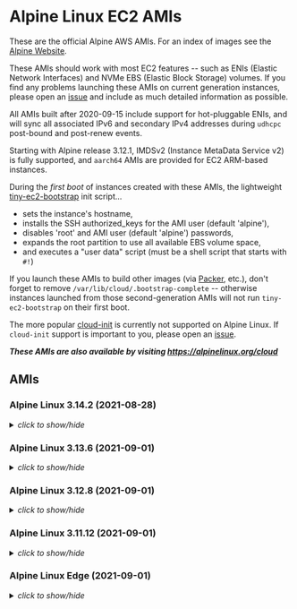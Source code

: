 # Alpine Linux EC2 AMIs

These are the official Alpine AWS AMIs. For an index of images see the
[Alpine Website](https://alpinelinux.org/cloud/).

These AMIs should work with most EC2 features -- such as ENIs (Elastic Network
Interfaces) and NVMe EBS (Elastic Block Storage) volumes.  If you find any
problems launching these AMIs on current generation instances, please open an
[issue](https://github.com/mcrute/alpine-ec2-ami/issues) and include as much
detailed information as possible.

All AMIs built after 2020-09-15 include support for hot-pluggable ENIs, and will
sync all associated IPv6 and secondary IPv4 addresses during `udhcpc` post-bound
and post-renew events.

Starting with Alpine release 3.12.1, IMDSv2 (Instance MetaData Service v2) is
fully supported, and `aarch64` AMIs are provided for EC2 ARM-based instances.

During the *first boot* of instances created with these AMIs, the lightweight
[tiny-ec2-bootstrap](https://github.com/mcrute/tiny-ec2-bootstrap) init
script...
- sets the instance's hostname,
- installs the SSH authorized_keys for the AMI user (default 'alpine'),
- disables 'root' and AMI user (default 'alpine') passwords,
- expands the root partition to use all available EBS volume space,
- and executes a "user data" script (must be a shell script that starts with `#!`)

If you launch these AMIs to build other images (via [Packer](https://packer.io),
etc.), don't forget to remove `/var/lib/cloud/.bootstrap-complete` -- otherwise
instances launched from those second-generation AMIs will not run
`tiny-ec2-bootstrap` on their first boot.

The more popular [cloud-init](https://cloudinit.readthedocs.io/en/latest/) is
currently not supported on Alpine Linux.  If `cloud-init` support is important
to you, please open an [issue](https://github.com/mcrute/alpine-ec2-ami/issues).

***These AMIs are also available by visiting https://alpinelinux.org/cloud***

## AMIs

### Alpine Linux 3.14.2 (2021-08-28)
<details><summary><i>click to show/hide</i></summary><p>

| Region | alpine-ami-3.14.2-aarch64-r0 | alpine-ami-3.14.2-x86_64-r0 |
| ------ | --- | --- |
| af-south-1 | [ami-0c0db23201e0f32af](https://af-south-1.console.aws.amazon.com/ec2/home#Images:visibility=public-images;imageId=ami-0c0db23201e0f32af) ([launch](https://af-south-1.console.aws.amazon.com/ec2/home#launchAmi=ami-0c0db23201e0f32af)) | [ami-03debcc4286c7808b](https://af-south-1.console.aws.amazon.com/ec2/home#Images:visibility=public-images;imageId=ami-03debcc4286c7808b) ([launch](https://af-south-1.console.aws.amazon.com/ec2/home#launchAmi=ami-03debcc4286c7808b)) |
| ap-east-1 | [ami-006e129b0acc24546](https://ap-east-1.console.aws.amazon.com/ec2/home#Images:visibility=public-images;imageId=ami-006e129b0acc24546) ([launch](https://ap-east-1.console.aws.amazon.com/ec2/home#launchAmi=ami-006e129b0acc24546)) | [ami-0642f07687cd738c5](https://ap-east-1.console.aws.amazon.com/ec2/home#Images:visibility=public-images;imageId=ami-0642f07687cd738c5) ([launch](https://ap-east-1.console.aws.amazon.com/ec2/home#launchAmi=ami-0642f07687cd738c5)) |
| ap-northeast-1 | [ami-07e4c692f5b084dec](https://ap-northeast-1.console.aws.amazon.com/ec2/home#Images:visibility=public-images;imageId=ami-07e4c692f5b084dec) ([launch](https://ap-northeast-1.console.aws.amazon.com/ec2/home#launchAmi=ami-07e4c692f5b084dec)) | [ami-049c9b71b40878947](https://ap-northeast-1.console.aws.amazon.com/ec2/home#Images:visibility=public-images;imageId=ami-049c9b71b40878947) ([launch](https://ap-northeast-1.console.aws.amazon.com/ec2/home#launchAmi=ami-049c9b71b40878947)) |
| ap-northeast-2 | [ami-04e99dcd45f12708d](https://ap-northeast-2.console.aws.amazon.com/ec2/home#Images:visibility=public-images;imageId=ami-04e99dcd45f12708d) ([launch](https://ap-northeast-2.console.aws.amazon.com/ec2/home#launchAmi=ami-04e99dcd45f12708d)) | [ami-030aac72613c08b71](https://ap-northeast-2.console.aws.amazon.com/ec2/home#Images:visibility=public-images;imageId=ami-030aac72613c08b71) ([launch](https://ap-northeast-2.console.aws.amazon.com/ec2/home#launchAmi=ami-030aac72613c08b71)) |
| ap-northeast-3 | [ami-06dab3235f3d668a9](https://ap-northeast-3.console.aws.amazon.com/ec2/home#Images:visibility=public-images;imageId=ami-06dab3235f3d668a9) ([launch](https://ap-northeast-3.console.aws.amazon.com/ec2/home#launchAmi=ami-06dab3235f3d668a9)) | [ami-068b649219dfff311](https://ap-northeast-3.console.aws.amazon.com/ec2/home#Images:visibility=public-images;imageId=ami-068b649219dfff311) ([launch](https://ap-northeast-3.console.aws.amazon.com/ec2/home#launchAmi=ami-068b649219dfff311)) |
| ap-south-1 | [ami-0f3015c5f0deeb37d](https://ap-south-1.console.aws.amazon.com/ec2/home#Images:visibility=public-images;imageId=ami-0f3015c5f0deeb37d) ([launch](https://ap-south-1.console.aws.amazon.com/ec2/home#launchAmi=ami-0f3015c5f0deeb37d)) | [ami-00d91bbfa06bd2440](https://ap-south-1.console.aws.amazon.com/ec2/home#Images:visibility=public-images;imageId=ami-00d91bbfa06bd2440) ([launch](https://ap-south-1.console.aws.amazon.com/ec2/home#launchAmi=ami-00d91bbfa06bd2440)) |
| ap-southeast-1 | [ami-0147af32b2e5f21a8](https://ap-southeast-1.console.aws.amazon.com/ec2/home#Images:visibility=public-images;imageId=ami-0147af32b2e5f21a8) ([launch](https://ap-southeast-1.console.aws.amazon.com/ec2/home#launchAmi=ami-0147af32b2e5f21a8)) | [ami-07415656d24111649](https://ap-southeast-1.console.aws.amazon.com/ec2/home#Images:visibility=public-images;imageId=ami-07415656d24111649) ([launch](https://ap-southeast-1.console.aws.amazon.com/ec2/home#launchAmi=ami-07415656d24111649)) |
| ap-southeast-2 | [ami-04a9adaec33f94098](https://ap-southeast-2.console.aws.amazon.com/ec2/home#Images:visibility=public-images;imageId=ami-04a9adaec33f94098) ([launch](https://ap-southeast-2.console.aws.amazon.com/ec2/home#launchAmi=ami-04a9adaec33f94098)) | [ami-0480187746fdda728](https://ap-southeast-2.console.aws.amazon.com/ec2/home#Images:visibility=public-images;imageId=ami-0480187746fdda728) ([launch](https://ap-southeast-2.console.aws.amazon.com/ec2/home#launchAmi=ami-0480187746fdda728)) |
| ca-central-1 | [ami-00f74e9ac7e9d8c72](https://ca-central-1.console.aws.amazon.com/ec2/home#Images:visibility=public-images;imageId=ami-00f74e9ac7e9d8c72) ([launch](https://ca-central-1.console.aws.amazon.com/ec2/home#launchAmi=ami-00f74e9ac7e9d8c72)) | [ami-0e156282f58de02c1](https://ca-central-1.console.aws.amazon.com/ec2/home#Images:visibility=public-images;imageId=ami-0e156282f58de02c1) ([launch](https://ca-central-1.console.aws.amazon.com/ec2/home#launchAmi=ami-0e156282f58de02c1)) |
| eu-central-1 | [ami-0e2e5c2cffa31bdbc](https://eu-central-1.console.aws.amazon.com/ec2/home#Images:visibility=public-images;imageId=ami-0e2e5c2cffa31bdbc) ([launch](https://eu-central-1.console.aws.amazon.com/ec2/home#launchAmi=ami-0e2e5c2cffa31bdbc)) | [ami-031b58f394ad865a4](https://eu-central-1.console.aws.amazon.com/ec2/home#Images:visibility=public-images;imageId=ami-031b58f394ad865a4) ([launch](https://eu-central-1.console.aws.amazon.com/ec2/home#launchAmi=ami-031b58f394ad865a4)) |
| eu-north-1 | [ami-0ad78bd8c19a6c452](https://eu-north-1.console.aws.amazon.com/ec2/home#Images:visibility=public-images;imageId=ami-0ad78bd8c19a6c452) ([launch](https://eu-north-1.console.aws.amazon.com/ec2/home#launchAmi=ami-0ad78bd8c19a6c452)) | [ami-05d41a806f8811582](https://eu-north-1.console.aws.amazon.com/ec2/home#Images:visibility=public-images;imageId=ami-05d41a806f8811582) ([launch](https://eu-north-1.console.aws.amazon.com/ec2/home#launchAmi=ami-05d41a806f8811582)) |
| eu-south-1 | [ami-032440b5ff02cc3b8](https://eu-south-1.console.aws.amazon.com/ec2/home#Images:visibility=public-images;imageId=ami-032440b5ff02cc3b8) ([launch](https://eu-south-1.console.aws.amazon.com/ec2/home#launchAmi=ami-032440b5ff02cc3b8)) | [ami-0e2084f9fa2efd97c](https://eu-south-1.console.aws.amazon.com/ec2/home#Images:visibility=public-images;imageId=ami-0e2084f9fa2efd97c) ([launch](https://eu-south-1.console.aws.amazon.com/ec2/home#launchAmi=ami-0e2084f9fa2efd97c)) |
| eu-west-1 | [ami-06abc8943f1f974cf](https://eu-west-1.console.aws.amazon.com/ec2/home#Images:visibility=public-images;imageId=ami-06abc8943f1f974cf) ([launch](https://eu-west-1.console.aws.amazon.com/ec2/home#launchAmi=ami-06abc8943f1f974cf)) | [ami-0de2f96ad3b546179](https://eu-west-1.console.aws.amazon.com/ec2/home#Images:visibility=public-images;imageId=ami-0de2f96ad3b546179) ([launch](https://eu-west-1.console.aws.amazon.com/ec2/home#launchAmi=ami-0de2f96ad3b546179)) |
| eu-west-2 | [ami-01633bf9e38a2c9b2](https://eu-west-2.console.aws.amazon.com/ec2/home#Images:visibility=public-images;imageId=ami-01633bf9e38a2c9b2) ([launch](https://eu-west-2.console.aws.amazon.com/ec2/home#launchAmi=ami-01633bf9e38a2c9b2)) | [ami-03a899f2ae1baa988](https://eu-west-2.console.aws.amazon.com/ec2/home#Images:visibility=public-images;imageId=ami-03a899f2ae1baa988) ([launch](https://eu-west-2.console.aws.amazon.com/ec2/home#launchAmi=ami-03a899f2ae1baa988)) |
| eu-west-3 | [ami-0fb506c1ff0ab434b](https://eu-west-3.console.aws.amazon.com/ec2/home#Images:visibility=public-images;imageId=ami-0fb506c1ff0ab434b) ([launch](https://eu-west-3.console.aws.amazon.com/ec2/home#launchAmi=ami-0fb506c1ff0ab434b)) | [ami-0bf93835bf1d1ac5c](https://eu-west-3.console.aws.amazon.com/ec2/home#Images:visibility=public-images;imageId=ami-0bf93835bf1d1ac5c) ([launch](https://eu-west-3.console.aws.amazon.com/ec2/home#launchAmi=ami-0bf93835bf1d1ac5c)) |
| me-south-1 | [ami-02123779305fbeb5c](https://me-south-1.console.aws.amazon.com/ec2/home#Images:visibility=public-images;imageId=ami-02123779305fbeb5c) ([launch](https://me-south-1.console.aws.amazon.com/ec2/home#launchAmi=ami-02123779305fbeb5c)) | [ami-0a1c61007c979bfb1](https://me-south-1.console.aws.amazon.com/ec2/home#Images:visibility=public-images;imageId=ami-0a1c61007c979bfb1) ([launch](https://me-south-1.console.aws.amazon.com/ec2/home#launchAmi=ami-0a1c61007c979bfb1)) |
| sa-east-1 | [ami-08bb74a2a09561f28](https://sa-east-1.console.aws.amazon.com/ec2/home#Images:visibility=public-images;imageId=ami-08bb74a2a09561f28) ([launch](https://sa-east-1.console.aws.amazon.com/ec2/home#launchAmi=ami-08bb74a2a09561f28)) | [ami-08e2db3c37fa4d9ce](https://sa-east-1.console.aws.amazon.com/ec2/home#Images:visibility=public-images;imageId=ami-08e2db3c37fa4d9ce) ([launch](https://sa-east-1.console.aws.amazon.com/ec2/home#launchAmi=ami-08e2db3c37fa4d9ce)) |
| us-east-1 | [ami-0a3abf8ad69da90c0](https://us-east-1.console.aws.amazon.com/ec2/home#Images:visibility=public-images;imageId=ami-0a3abf8ad69da90c0) ([launch](https://us-east-1.console.aws.amazon.com/ec2/home#launchAmi=ami-0a3abf8ad69da90c0)) | [ami-026896c9df188bad2](https://us-east-1.console.aws.amazon.com/ec2/home#Images:visibility=public-images;imageId=ami-026896c9df188bad2) ([launch](https://us-east-1.console.aws.amazon.com/ec2/home#launchAmi=ami-026896c9df188bad2)) |
| us-east-2 | [ami-04c2437f297d146d8](https://us-east-2.console.aws.amazon.com/ec2/home#Images:visibility=public-images;imageId=ami-04c2437f297d146d8) ([launch](https://us-east-2.console.aws.amazon.com/ec2/home#launchAmi=ami-04c2437f297d146d8)) | [ami-03598dd6a9bd37a80](https://us-east-2.console.aws.amazon.com/ec2/home#Images:visibility=public-images;imageId=ami-03598dd6a9bd37a80) ([launch](https://us-east-2.console.aws.amazon.com/ec2/home#launchAmi=ami-03598dd6a9bd37a80)) |
| us-west-1 | [ami-046964326525c9151](https://us-west-1.console.aws.amazon.com/ec2/home#Images:visibility=public-images;imageId=ami-046964326525c9151) ([launch](https://us-west-1.console.aws.amazon.com/ec2/home#launchAmi=ami-046964326525c9151)) | [ami-0534058dd21323218](https://us-west-1.console.aws.amazon.com/ec2/home#Images:visibility=public-images;imageId=ami-0534058dd21323218) ([launch](https://us-west-1.console.aws.amazon.com/ec2/home#launchAmi=ami-0534058dd21323218)) |
| us-west-2 | [ami-00604621aea32b1f5](https://us-west-2.console.aws.amazon.com/ec2/home#Images:visibility=public-images;imageId=ami-00604621aea32b1f5) ([launch](https://us-west-2.console.aws.amazon.com/ec2/home#launchAmi=ami-00604621aea32b1f5)) | [ami-0bbb187bb38670774](https://us-west-2.console.aws.amazon.com/ec2/home#Images:visibility=public-images;imageId=ami-0bbb187bb38670774) ([launch](https://us-west-2.console.aws.amazon.com/ec2/home#launchAmi=ami-0bbb187bb38670774)) |

</p></details>

### Alpine Linux 3.13.6 (2021-09-01)
<details><summary><i>click to show/hide</i></summary><p>

| Region | alpine-ami-3.13.6-aarch64-r1 | alpine-ami-3.13.6-x86_64-r0 |
| ------ | --- | --- |
| af-south-1 | [ami-02c0dcb348adfe969](https://af-south-1.console.aws.amazon.com/ec2/home#Images:visibility=public-images;imageId=ami-02c0dcb348adfe969) ([launch](https://af-south-1.console.aws.amazon.com/ec2/home#launchAmi=ami-02c0dcb348adfe969)) | [ami-0a5e9117b76210136](https://af-south-1.console.aws.amazon.com/ec2/home#Images:visibility=public-images;imageId=ami-0a5e9117b76210136) ([launch](https://af-south-1.console.aws.amazon.com/ec2/home#launchAmi=ami-0a5e9117b76210136)) |
| ap-east-1 | [ami-080babfe33053bc9d](https://ap-east-1.console.aws.amazon.com/ec2/home#Images:visibility=public-images;imageId=ami-080babfe33053bc9d) ([launch](https://ap-east-1.console.aws.amazon.com/ec2/home#launchAmi=ami-080babfe33053bc9d)) | [ami-09dcfeb936fd3994b](https://ap-east-1.console.aws.amazon.com/ec2/home#Images:visibility=public-images;imageId=ami-09dcfeb936fd3994b) ([launch](https://ap-east-1.console.aws.amazon.com/ec2/home#launchAmi=ami-09dcfeb936fd3994b)) |
| ap-northeast-1 | [ami-099b972ccbe17d20c](https://ap-northeast-1.console.aws.amazon.com/ec2/home#Images:visibility=public-images;imageId=ami-099b972ccbe17d20c) ([launch](https://ap-northeast-1.console.aws.amazon.com/ec2/home#launchAmi=ami-099b972ccbe17d20c)) | [ami-0491aa39673553b60](https://ap-northeast-1.console.aws.amazon.com/ec2/home#Images:visibility=public-images;imageId=ami-0491aa39673553b60) ([launch](https://ap-northeast-1.console.aws.amazon.com/ec2/home#launchAmi=ami-0491aa39673553b60)) |
| ap-northeast-2 | [ami-01215a3632dff29de](https://ap-northeast-2.console.aws.amazon.com/ec2/home#Images:visibility=public-images;imageId=ami-01215a3632dff29de) ([launch](https://ap-northeast-2.console.aws.amazon.com/ec2/home#launchAmi=ami-01215a3632dff29de)) | [ami-05085897f6ab29a8d](https://ap-northeast-2.console.aws.amazon.com/ec2/home#Images:visibility=public-images;imageId=ami-05085897f6ab29a8d) ([launch](https://ap-northeast-2.console.aws.amazon.com/ec2/home#launchAmi=ami-05085897f6ab29a8d)) |
| ap-northeast-3 | [ami-0e17b0d46dc36ebb7](https://ap-northeast-3.console.aws.amazon.com/ec2/home#Images:visibility=public-images;imageId=ami-0e17b0d46dc36ebb7) ([launch](https://ap-northeast-3.console.aws.amazon.com/ec2/home#launchAmi=ami-0e17b0d46dc36ebb7)) | [ami-0c88f17b0d166af41](https://ap-northeast-3.console.aws.amazon.com/ec2/home#Images:visibility=public-images;imageId=ami-0c88f17b0d166af41) ([launch](https://ap-northeast-3.console.aws.amazon.com/ec2/home#launchAmi=ami-0c88f17b0d166af41)) |
| ap-south-1 | [ami-060394094b6e2c3c2](https://ap-south-1.console.aws.amazon.com/ec2/home#Images:visibility=public-images;imageId=ami-060394094b6e2c3c2) ([launch](https://ap-south-1.console.aws.amazon.com/ec2/home#launchAmi=ami-060394094b6e2c3c2)) | [ami-0a456c679191cc6c3](https://ap-south-1.console.aws.amazon.com/ec2/home#Images:visibility=public-images;imageId=ami-0a456c679191cc6c3) ([launch](https://ap-south-1.console.aws.amazon.com/ec2/home#launchAmi=ami-0a456c679191cc6c3)) |
| ap-southeast-1 | [ami-00c6c3de3cf5e263d](https://ap-southeast-1.console.aws.amazon.com/ec2/home#Images:visibility=public-images;imageId=ami-00c6c3de3cf5e263d) ([launch](https://ap-southeast-1.console.aws.amazon.com/ec2/home#launchAmi=ami-00c6c3de3cf5e263d)) | [ami-0d4c8b322a6177a2e](https://ap-southeast-1.console.aws.amazon.com/ec2/home#Images:visibility=public-images;imageId=ami-0d4c8b322a6177a2e) ([launch](https://ap-southeast-1.console.aws.amazon.com/ec2/home#launchAmi=ami-0d4c8b322a6177a2e)) |
| ap-southeast-2 | [ami-0e52e49dfea313735](https://ap-southeast-2.console.aws.amazon.com/ec2/home#Images:visibility=public-images;imageId=ami-0e52e49dfea313735) ([launch](https://ap-southeast-2.console.aws.amazon.com/ec2/home#launchAmi=ami-0e52e49dfea313735)) | [ami-0f9473958951561e6](https://ap-southeast-2.console.aws.amazon.com/ec2/home#Images:visibility=public-images;imageId=ami-0f9473958951561e6) ([launch](https://ap-southeast-2.console.aws.amazon.com/ec2/home#launchAmi=ami-0f9473958951561e6)) |
| ca-central-1 | [ami-087d66aaa325b4064](https://ca-central-1.console.aws.amazon.com/ec2/home#Images:visibility=public-images;imageId=ami-087d66aaa325b4064) ([launch](https://ca-central-1.console.aws.amazon.com/ec2/home#launchAmi=ami-087d66aaa325b4064)) | [ami-0e788132c3abca07b](https://ca-central-1.console.aws.amazon.com/ec2/home#Images:visibility=public-images;imageId=ami-0e788132c3abca07b) ([launch](https://ca-central-1.console.aws.amazon.com/ec2/home#launchAmi=ami-0e788132c3abca07b)) |
| eu-central-1 | [ami-0cf5091a2a3300845](https://eu-central-1.console.aws.amazon.com/ec2/home#Images:visibility=public-images;imageId=ami-0cf5091a2a3300845) ([launch](https://eu-central-1.console.aws.amazon.com/ec2/home#launchAmi=ami-0cf5091a2a3300845)) | [ami-0989761e1945aec6d](https://eu-central-1.console.aws.amazon.com/ec2/home#Images:visibility=public-images;imageId=ami-0989761e1945aec6d) ([launch](https://eu-central-1.console.aws.amazon.com/ec2/home#launchAmi=ami-0989761e1945aec6d)) |
| eu-north-1 | [ami-0315e1e3110c44ca4](https://eu-north-1.console.aws.amazon.com/ec2/home#Images:visibility=public-images;imageId=ami-0315e1e3110c44ca4) ([launch](https://eu-north-1.console.aws.amazon.com/ec2/home#launchAmi=ami-0315e1e3110c44ca4)) | [ami-08b6a37332e781e02](https://eu-north-1.console.aws.amazon.com/ec2/home#Images:visibility=public-images;imageId=ami-08b6a37332e781e02) ([launch](https://eu-north-1.console.aws.amazon.com/ec2/home#launchAmi=ami-08b6a37332e781e02)) |
| eu-south-1 | [ami-0aca5e3ca8cb589f2](https://eu-south-1.console.aws.amazon.com/ec2/home#Images:visibility=public-images;imageId=ami-0aca5e3ca8cb589f2) ([launch](https://eu-south-1.console.aws.amazon.com/ec2/home#launchAmi=ami-0aca5e3ca8cb589f2)) | [ami-08092dcb800772715](https://eu-south-1.console.aws.amazon.com/ec2/home#Images:visibility=public-images;imageId=ami-08092dcb800772715) ([launch](https://eu-south-1.console.aws.amazon.com/ec2/home#launchAmi=ami-08092dcb800772715)) |
| eu-west-1 | [ami-06a2fd203380df60d](https://eu-west-1.console.aws.amazon.com/ec2/home#Images:visibility=public-images;imageId=ami-06a2fd203380df60d) ([launch](https://eu-west-1.console.aws.amazon.com/ec2/home#launchAmi=ami-06a2fd203380df60d)) | [ami-029e046bc5962975c](https://eu-west-1.console.aws.amazon.com/ec2/home#Images:visibility=public-images;imageId=ami-029e046bc5962975c) ([launch](https://eu-west-1.console.aws.amazon.com/ec2/home#launchAmi=ami-029e046bc5962975c)) |
| eu-west-2 | [ami-03512b4d95b4b97e2](https://eu-west-2.console.aws.amazon.com/ec2/home#Images:visibility=public-images;imageId=ami-03512b4d95b4b97e2) ([launch](https://eu-west-2.console.aws.amazon.com/ec2/home#launchAmi=ami-03512b4d95b4b97e2)) | [ami-073dd771184104561](https://eu-west-2.console.aws.amazon.com/ec2/home#Images:visibility=public-images;imageId=ami-073dd771184104561) ([launch](https://eu-west-2.console.aws.amazon.com/ec2/home#launchAmi=ami-073dd771184104561)) |
| eu-west-3 | [ami-0487791c28191b6c9](https://eu-west-3.console.aws.amazon.com/ec2/home#Images:visibility=public-images;imageId=ami-0487791c28191b6c9) ([launch](https://eu-west-3.console.aws.amazon.com/ec2/home#launchAmi=ami-0487791c28191b6c9)) | [ami-07fd79b9ab6e184f6](https://eu-west-3.console.aws.amazon.com/ec2/home#Images:visibility=public-images;imageId=ami-07fd79b9ab6e184f6) ([launch](https://eu-west-3.console.aws.amazon.com/ec2/home#launchAmi=ami-07fd79b9ab6e184f6)) |
| me-south-1 | [ami-0d19c33df167232b0](https://me-south-1.console.aws.amazon.com/ec2/home#Images:visibility=public-images;imageId=ami-0d19c33df167232b0) ([launch](https://me-south-1.console.aws.amazon.com/ec2/home#launchAmi=ami-0d19c33df167232b0)) | [ami-091e2c070afcdfbc2](https://me-south-1.console.aws.amazon.com/ec2/home#Images:visibility=public-images;imageId=ami-091e2c070afcdfbc2) ([launch](https://me-south-1.console.aws.amazon.com/ec2/home#launchAmi=ami-091e2c070afcdfbc2)) |
| sa-east-1 | [ami-043c552abca984fa7](https://sa-east-1.console.aws.amazon.com/ec2/home#Images:visibility=public-images;imageId=ami-043c552abca984fa7) ([launch](https://sa-east-1.console.aws.amazon.com/ec2/home#launchAmi=ami-043c552abca984fa7)) | [ami-0ab1e930a53efcef0](https://sa-east-1.console.aws.amazon.com/ec2/home#Images:visibility=public-images;imageId=ami-0ab1e930a53efcef0) ([launch](https://sa-east-1.console.aws.amazon.com/ec2/home#launchAmi=ami-0ab1e930a53efcef0)) |
| us-east-1 | [ami-058ee55fb93d2a5e8](https://us-east-1.console.aws.amazon.com/ec2/home#Images:visibility=public-images;imageId=ami-058ee55fb93d2a5e8) ([launch](https://us-east-1.console.aws.amazon.com/ec2/home#launchAmi=ami-058ee55fb93d2a5e8)) | [ami-08692273256c0edab](https://us-east-1.console.aws.amazon.com/ec2/home#Images:visibility=public-images;imageId=ami-08692273256c0edab) ([launch](https://us-east-1.console.aws.amazon.com/ec2/home#launchAmi=ami-08692273256c0edab)) |
| us-east-2 | [ami-015dc19fc8fa5b99f](https://us-east-2.console.aws.amazon.com/ec2/home#Images:visibility=public-images;imageId=ami-015dc19fc8fa5b99f) ([launch](https://us-east-2.console.aws.amazon.com/ec2/home#launchAmi=ami-015dc19fc8fa5b99f)) | [ami-040ac355cd8308f4a](https://us-east-2.console.aws.amazon.com/ec2/home#Images:visibility=public-images;imageId=ami-040ac355cd8308f4a) ([launch](https://us-east-2.console.aws.amazon.com/ec2/home#launchAmi=ami-040ac355cd8308f4a)) |
| us-west-1 | [ami-025cd7b6da60d968c](https://us-west-1.console.aws.amazon.com/ec2/home#Images:visibility=public-images;imageId=ami-025cd7b6da60d968c) ([launch](https://us-west-1.console.aws.amazon.com/ec2/home#launchAmi=ami-025cd7b6da60d968c)) | [ami-0ff3fc08fae39ff06](https://us-west-1.console.aws.amazon.com/ec2/home#Images:visibility=public-images;imageId=ami-0ff3fc08fae39ff06) ([launch](https://us-west-1.console.aws.amazon.com/ec2/home#launchAmi=ami-0ff3fc08fae39ff06)) |
| us-west-2 | [ami-0ed6868c5d78be980](https://us-west-2.console.aws.amazon.com/ec2/home#Images:visibility=public-images;imageId=ami-0ed6868c5d78be980) ([launch](https://us-west-2.console.aws.amazon.com/ec2/home#launchAmi=ami-0ed6868c5d78be980)) | [ami-066d073528bed0a12](https://us-west-2.console.aws.amazon.com/ec2/home#Images:visibility=public-images;imageId=ami-066d073528bed0a12) ([launch](https://us-west-2.console.aws.amazon.com/ec2/home#launchAmi=ami-066d073528bed0a12)) |

</p></details>

### Alpine Linux 3.12.8 (2021-09-01)
<details><summary><i>click to show/hide</i></summary><p>

| Region | alpine-ami-3.12.8-aarch64-r1 | alpine-ami-3.12.8-x86_64-r0 |
| ------ | --- | --- |
| af-south-1 | [ami-06192ef08005093f0](https://af-south-1.console.aws.amazon.com/ec2/home#Images:visibility=public-images;imageId=ami-06192ef08005093f0) ([launch](https://af-south-1.console.aws.amazon.com/ec2/home#launchAmi=ami-06192ef08005093f0)) | [ami-019317c914a53e51e](https://af-south-1.console.aws.amazon.com/ec2/home#Images:visibility=public-images;imageId=ami-019317c914a53e51e) ([launch](https://af-south-1.console.aws.amazon.com/ec2/home#launchAmi=ami-019317c914a53e51e)) |
| ap-east-1 | [ami-0165e33455dfadf69](https://ap-east-1.console.aws.amazon.com/ec2/home#Images:visibility=public-images;imageId=ami-0165e33455dfadf69) ([launch](https://ap-east-1.console.aws.amazon.com/ec2/home#launchAmi=ami-0165e33455dfadf69)) | [ami-0f5cd8af5b6e84922](https://ap-east-1.console.aws.amazon.com/ec2/home#Images:visibility=public-images;imageId=ami-0f5cd8af5b6e84922) ([launch](https://ap-east-1.console.aws.amazon.com/ec2/home#launchAmi=ami-0f5cd8af5b6e84922)) |
| ap-northeast-1 | [ami-09234d57fd46b1032](https://ap-northeast-1.console.aws.amazon.com/ec2/home#Images:visibility=public-images;imageId=ami-09234d57fd46b1032) ([launch](https://ap-northeast-1.console.aws.amazon.com/ec2/home#launchAmi=ami-09234d57fd46b1032)) | [ami-041120456c78c923a](https://ap-northeast-1.console.aws.amazon.com/ec2/home#Images:visibility=public-images;imageId=ami-041120456c78c923a) ([launch](https://ap-northeast-1.console.aws.amazon.com/ec2/home#launchAmi=ami-041120456c78c923a)) |
| ap-northeast-2 | [ami-0137b1783152bc521](https://ap-northeast-2.console.aws.amazon.com/ec2/home#Images:visibility=public-images;imageId=ami-0137b1783152bc521) ([launch](https://ap-northeast-2.console.aws.amazon.com/ec2/home#launchAmi=ami-0137b1783152bc521)) | [ami-0fbdff984c58617a9](https://ap-northeast-2.console.aws.amazon.com/ec2/home#Images:visibility=public-images;imageId=ami-0fbdff984c58617a9) ([launch](https://ap-northeast-2.console.aws.amazon.com/ec2/home#launchAmi=ami-0fbdff984c58617a9)) |
| ap-northeast-3 | [ami-07b30eea7181c33ba](https://ap-northeast-3.console.aws.amazon.com/ec2/home#Images:visibility=public-images;imageId=ami-07b30eea7181c33ba) ([launch](https://ap-northeast-3.console.aws.amazon.com/ec2/home#launchAmi=ami-07b30eea7181c33ba)) | [ami-0da0f949c92fcd2c6](https://ap-northeast-3.console.aws.amazon.com/ec2/home#Images:visibility=public-images;imageId=ami-0da0f949c92fcd2c6) ([launch](https://ap-northeast-3.console.aws.amazon.com/ec2/home#launchAmi=ami-0da0f949c92fcd2c6)) |
| ap-south-1 | [ami-0d20dd29fd507a6bc](https://ap-south-1.console.aws.amazon.com/ec2/home#Images:visibility=public-images;imageId=ami-0d20dd29fd507a6bc) ([launch](https://ap-south-1.console.aws.amazon.com/ec2/home#launchAmi=ami-0d20dd29fd507a6bc)) | [ami-08dcfaaee820d022e](https://ap-south-1.console.aws.amazon.com/ec2/home#Images:visibility=public-images;imageId=ami-08dcfaaee820d022e) ([launch](https://ap-south-1.console.aws.amazon.com/ec2/home#launchAmi=ami-08dcfaaee820d022e)) |
| ap-southeast-1 | [ami-0425ff91433ab587a](https://ap-southeast-1.console.aws.amazon.com/ec2/home#Images:visibility=public-images;imageId=ami-0425ff91433ab587a) ([launch](https://ap-southeast-1.console.aws.amazon.com/ec2/home#launchAmi=ami-0425ff91433ab587a)) | [ami-073f9af83de0b3664](https://ap-southeast-1.console.aws.amazon.com/ec2/home#Images:visibility=public-images;imageId=ami-073f9af83de0b3664) ([launch](https://ap-southeast-1.console.aws.amazon.com/ec2/home#launchAmi=ami-073f9af83de0b3664)) |
| ap-southeast-2 | [ami-0d8f9c37858905ce4](https://ap-southeast-2.console.aws.amazon.com/ec2/home#Images:visibility=public-images;imageId=ami-0d8f9c37858905ce4) ([launch](https://ap-southeast-2.console.aws.amazon.com/ec2/home#launchAmi=ami-0d8f9c37858905ce4)) | [ami-03e26036f5aea7f6e](https://ap-southeast-2.console.aws.amazon.com/ec2/home#Images:visibility=public-images;imageId=ami-03e26036f5aea7f6e) ([launch](https://ap-southeast-2.console.aws.amazon.com/ec2/home#launchAmi=ami-03e26036f5aea7f6e)) |
| ca-central-1 | [ami-01e6186e1f7d62668](https://ca-central-1.console.aws.amazon.com/ec2/home#Images:visibility=public-images;imageId=ami-01e6186e1f7d62668) ([launch](https://ca-central-1.console.aws.amazon.com/ec2/home#launchAmi=ami-01e6186e1f7d62668)) | [ami-07db649360231fa06](https://ca-central-1.console.aws.amazon.com/ec2/home#Images:visibility=public-images;imageId=ami-07db649360231fa06) ([launch](https://ca-central-1.console.aws.amazon.com/ec2/home#launchAmi=ami-07db649360231fa06)) |
| eu-central-1 | [ami-0c9662b3caa84a8fe](https://eu-central-1.console.aws.amazon.com/ec2/home#Images:visibility=public-images;imageId=ami-0c9662b3caa84a8fe) ([launch](https://eu-central-1.console.aws.amazon.com/ec2/home#launchAmi=ami-0c9662b3caa84a8fe)) | [ami-01065262195fd1df5](https://eu-central-1.console.aws.amazon.com/ec2/home#Images:visibility=public-images;imageId=ami-01065262195fd1df5) ([launch](https://eu-central-1.console.aws.amazon.com/ec2/home#launchAmi=ami-01065262195fd1df5)) |
| eu-north-1 | [ami-069e12581919c12f0](https://eu-north-1.console.aws.amazon.com/ec2/home#Images:visibility=public-images;imageId=ami-069e12581919c12f0) ([launch](https://eu-north-1.console.aws.amazon.com/ec2/home#launchAmi=ami-069e12581919c12f0)) | [ami-0f7097b2690249707](https://eu-north-1.console.aws.amazon.com/ec2/home#Images:visibility=public-images;imageId=ami-0f7097b2690249707) ([launch](https://eu-north-1.console.aws.amazon.com/ec2/home#launchAmi=ami-0f7097b2690249707)) |
| eu-south-1 | [ami-0da06e3f1d42339b3](https://eu-south-1.console.aws.amazon.com/ec2/home#Images:visibility=public-images;imageId=ami-0da06e3f1d42339b3) ([launch](https://eu-south-1.console.aws.amazon.com/ec2/home#launchAmi=ami-0da06e3f1d42339b3)) | [ami-0d81c6ce61ec6ea07](https://eu-south-1.console.aws.amazon.com/ec2/home#Images:visibility=public-images;imageId=ami-0d81c6ce61ec6ea07) ([launch](https://eu-south-1.console.aws.amazon.com/ec2/home#launchAmi=ami-0d81c6ce61ec6ea07)) |
| eu-west-1 | [ami-058430511b3756bd6](https://eu-west-1.console.aws.amazon.com/ec2/home#Images:visibility=public-images;imageId=ami-058430511b3756bd6) ([launch](https://eu-west-1.console.aws.amazon.com/ec2/home#launchAmi=ami-058430511b3756bd6)) | [ami-006aa8fe76062c54a](https://eu-west-1.console.aws.amazon.com/ec2/home#Images:visibility=public-images;imageId=ami-006aa8fe76062c54a) ([launch](https://eu-west-1.console.aws.amazon.com/ec2/home#launchAmi=ami-006aa8fe76062c54a)) |
| eu-west-2 | [ami-00bdb9ea3ce601fc7](https://eu-west-2.console.aws.amazon.com/ec2/home#Images:visibility=public-images;imageId=ami-00bdb9ea3ce601fc7) ([launch](https://eu-west-2.console.aws.amazon.com/ec2/home#launchAmi=ami-00bdb9ea3ce601fc7)) | [ami-084371ac9f9681733](https://eu-west-2.console.aws.amazon.com/ec2/home#Images:visibility=public-images;imageId=ami-084371ac9f9681733) ([launch](https://eu-west-2.console.aws.amazon.com/ec2/home#launchAmi=ami-084371ac9f9681733)) |
| eu-west-3 | [ami-0d5c45d31adea0341](https://eu-west-3.console.aws.amazon.com/ec2/home#Images:visibility=public-images;imageId=ami-0d5c45d31adea0341) ([launch](https://eu-west-3.console.aws.amazon.com/ec2/home#launchAmi=ami-0d5c45d31adea0341)) | [ami-060cbb78505f18c08](https://eu-west-3.console.aws.amazon.com/ec2/home#Images:visibility=public-images;imageId=ami-060cbb78505f18c08) ([launch](https://eu-west-3.console.aws.amazon.com/ec2/home#launchAmi=ami-060cbb78505f18c08)) |
| me-south-1 | [ami-06e5f8ed44c177175](https://me-south-1.console.aws.amazon.com/ec2/home#Images:visibility=public-images;imageId=ami-06e5f8ed44c177175) ([launch](https://me-south-1.console.aws.amazon.com/ec2/home#launchAmi=ami-06e5f8ed44c177175)) | [ami-0a71a4b559111a1be](https://me-south-1.console.aws.amazon.com/ec2/home#Images:visibility=public-images;imageId=ami-0a71a4b559111a1be) ([launch](https://me-south-1.console.aws.amazon.com/ec2/home#launchAmi=ami-0a71a4b559111a1be)) |
| sa-east-1 | [ami-04de60d223306e03d](https://sa-east-1.console.aws.amazon.com/ec2/home#Images:visibility=public-images;imageId=ami-04de60d223306e03d) ([launch](https://sa-east-1.console.aws.amazon.com/ec2/home#launchAmi=ami-04de60d223306e03d)) | [ami-089b7a7b0c3f33da0](https://sa-east-1.console.aws.amazon.com/ec2/home#Images:visibility=public-images;imageId=ami-089b7a7b0c3f33da0) ([launch](https://sa-east-1.console.aws.amazon.com/ec2/home#launchAmi=ami-089b7a7b0c3f33da0)) |
| us-east-1 | [ami-09ad33f256f9b68ac](https://us-east-1.console.aws.amazon.com/ec2/home#Images:visibility=public-images;imageId=ami-09ad33f256f9b68ac) ([launch](https://us-east-1.console.aws.amazon.com/ec2/home#launchAmi=ami-09ad33f256f9b68ac)) | [ami-0341e4f9296221252](https://us-east-1.console.aws.amazon.com/ec2/home#Images:visibility=public-images;imageId=ami-0341e4f9296221252) ([launch](https://us-east-1.console.aws.amazon.com/ec2/home#launchAmi=ami-0341e4f9296221252)) |
| us-east-2 | [ami-08dfdeb810886153f](https://us-east-2.console.aws.amazon.com/ec2/home#Images:visibility=public-images;imageId=ami-08dfdeb810886153f) ([launch](https://us-east-2.console.aws.amazon.com/ec2/home#launchAmi=ami-08dfdeb810886153f)) | [ami-0210641ed4056f5f3](https://us-east-2.console.aws.amazon.com/ec2/home#Images:visibility=public-images;imageId=ami-0210641ed4056f5f3) ([launch](https://us-east-2.console.aws.amazon.com/ec2/home#launchAmi=ami-0210641ed4056f5f3)) |
| us-west-1 | [ami-03f9817f6f918d2c8](https://us-west-1.console.aws.amazon.com/ec2/home#Images:visibility=public-images;imageId=ami-03f9817f6f918d2c8) ([launch](https://us-west-1.console.aws.amazon.com/ec2/home#launchAmi=ami-03f9817f6f918d2c8)) | [ami-04077c4c42822a335](https://us-west-1.console.aws.amazon.com/ec2/home#Images:visibility=public-images;imageId=ami-04077c4c42822a335) ([launch](https://us-west-1.console.aws.amazon.com/ec2/home#launchAmi=ami-04077c4c42822a335)) |
| us-west-2 | [ami-09daa4e540d53b1c0](https://us-west-2.console.aws.amazon.com/ec2/home#Images:visibility=public-images;imageId=ami-09daa4e540d53b1c0) ([launch](https://us-west-2.console.aws.amazon.com/ec2/home#launchAmi=ami-09daa4e540d53b1c0)) | [ami-0a1591b48e98cb6b8](https://us-west-2.console.aws.amazon.com/ec2/home#Images:visibility=public-images;imageId=ami-0a1591b48e98cb6b8) ([launch](https://us-west-2.console.aws.amazon.com/ec2/home#launchAmi=ami-0a1591b48e98cb6b8)) |

</p></details>

### Alpine Linux 3.11.12 (2021-09-01)
<details><summary><i>click to show/hide</i></summary><p>

| Region | alpine-ami-3.11.12-x86_64-r0 |
| ------ | --- |
| af-south-1 | [ami-0d45bb39b39e5d1ad](https://af-south-1.console.aws.amazon.com/ec2/home#Images:visibility=public-images;imageId=ami-0d45bb39b39e5d1ad) ([launch](https://af-south-1.console.aws.amazon.com/ec2/home#launchAmi=ami-0d45bb39b39e5d1ad)) |
| ap-east-1 | [ami-0a9cfc635ec02931a](https://ap-east-1.console.aws.amazon.com/ec2/home#Images:visibility=public-images;imageId=ami-0a9cfc635ec02931a) ([launch](https://ap-east-1.console.aws.amazon.com/ec2/home#launchAmi=ami-0a9cfc635ec02931a)) |
| ap-northeast-1 | [ami-03d6bb318855b8ab2](https://ap-northeast-1.console.aws.amazon.com/ec2/home#Images:visibility=public-images;imageId=ami-03d6bb318855b8ab2) ([launch](https://ap-northeast-1.console.aws.amazon.com/ec2/home#launchAmi=ami-03d6bb318855b8ab2)) |
| ap-northeast-2 | [ami-08a32b849e78af6d5](https://ap-northeast-2.console.aws.amazon.com/ec2/home#Images:visibility=public-images;imageId=ami-08a32b849e78af6d5) ([launch](https://ap-northeast-2.console.aws.amazon.com/ec2/home#launchAmi=ami-08a32b849e78af6d5)) |
| ap-northeast-3 | [ami-0f83aadbb604eb01a](https://ap-northeast-3.console.aws.amazon.com/ec2/home#Images:visibility=public-images;imageId=ami-0f83aadbb604eb01a) ([launch](https://ap-northeast-3.console.aws.amazon.com/ec2/home#launchAmi=ami-0f83aadbb604eb01a)) |
| ap-south-1 | [ami-0e7cc2347d889621c](https://ap-south-1.console.aws.amazon.com/ec2/home#Images:visibility=public-images;imageId=ami-0e7cc2347d889621c) ([launch](https://ap-south-1.console.aws.amazon.com/ec2/home#launchAmi=ami-0e7cc2347d889621c)) |
| ap-southeast-1 | [ami-02c1d04e1c92b5198](https://ap-southeast-1.console.aws.amazon.com/ec2/home#Images:visibility=public-images;imageId=ami-02c1d04e1c92b5198) ([launch](https://ap-southeast-1.console.aws.amazon.com/ec2/home#launchAmi=ami-02c1d04e1c92b5198)) |
| ap-southeast-2 | [ami-087dda2cfca6df009](https://ap-southeast-2.console.aws.amazon.com/ec2/home#Images:visibility=public-images;imageId=ami-087dda2cfca6df009) ([launch](https://ap-southeast-2.console.aws.amazon.com/ec2/home#launchAmi=ami-087dda2cfca6df009)) |
| ca-central-1 | [ami-08140f07a313a925e](https://ca-central-1.console.aws.amazon.com/ec2/home#Images:visibility=public-images;imageId=ami-08140f07a313a925e) ([launch](https://ca-central-1.console.aws.amazon.com/ec2/home#launchAmi=ami-08140f07a313a925e)) |
| eu-central-1 | [ami-0f302ad8b2edffd0e](https://eu-central-1.console.aws.amazon.com/ec2/home#Images:visibility=public-images;imageId=ami-0f302ad8b2edffd0e) ([launch](https://eu-central-1.console.aws.amazon.com/ec2/home#launchAmi=ami-0f302ad8b2edffd0e)) |
| eu-north-1 | [ami-0073eca3c8cb6bec9](https://eu-north-1.console.aws.amazon.com/ec2/home#Images:visibility=public-images;imageId=ami-0073eca3c8cb6bec9) ([launch](https://eu-north-1.console.aws.amazon.com/ec2/home#launchAmi=ami-0073eca3c8cb6bec9)) |
| eu-south-1 | [ami-03c41d78c170190bd](https://eu-south-1.console.aws.amazon.com/ec2/home#Images:visibility=public-images;imageId=ami-03c41d78c170190bd) ([launch](https://eu-south-1.console.aws.amazon.com/ec2/home#launchAmi=ami-03c41d78c170190bd)) |
| eu-west-1 | [ami-06f847acc3682308d](https://eu-west-1.console.aws.amazon.com/ec2/home#Images:visibility=public-images;imageId=ami-06f847acc3682308d) ([launch](https://eu-west-1.console.aws.amazon.com/ec2/home#launchAmi=ami-06f847acc3682308d)) |
| eu-west-2 | [ami-0f729657c707a26dd](https://eu-west-2.console.aws.amazon.com/ec2/home#Images:visibility=public-images;imageId=ami-0f729657c707a26dd) ([launch](https://eu-west-2.console.aws.amazon.com/ec2/home#launchAmi=ami-0f729657c707a26dd)) |
| eu-west-3 | [ami-0b49cd656ae6bac61](https://eu-west-3.console.aws.amazon.com/ec2/home#Images:visibility=public-images;imageId=ami-0b49cd656ae6bac61) ([launch](https://eu-west-3.console.aws.amazon.com/ec2/home#launchAmi=ami-0b49cd656ae6bac61)) |
| me-south-1 | [ami-07872da19f743a547](https://me-south-1.console.aws.amazon.com/ec2/home#Images:visibility=public-images;imageId=ami-07872da19f743a547) ([launch](https://me-south-1.console.aws.amazon.com/ec2/home#launchAmi=ami-07872da19f743a547)) |
| sa-east-1 | [ami-0a4d8066d7716bb73](https://sa-east-1.console.aws.amazon.com/ec2/home#Images:visibility=public-images;imageId=ami-0a4d8066d7716bb73) ([launch](https://sa-east-1.console.aws.amazon.com/ec2/home#launchAmi=ami-0a4d8066d7716bb73)) |
| us-east-1 | [ami-0d665ab2d479557ae](https://us-east-1.console.aws.amazon.com/ec2/home#Images:visibility=public-images;imageId=ami-0d665ab2d479557ae) ([launch](https://us-east-1.console.aws.amazon.com/ec2/home#launchAmi=ami-0d665ab2d479557ae)) |
| us-east-2 | [ami-0b37b5693fe41009d](https://us-east-2.console.aws.amazon.com/ec2/home#Images:visibility=public-images;imageId=ami-0b37b5693fe41009d) ([launch](https://us-east-2.console.aws.amazon.com/ec2/home#launchAmi=ami-0b37b5693fe41009d)) |
| us-west-1 | [ami-0384527bce9d0c566](https://us-west-1.console.aws.amazon.com/ec2/home#Images:visibility=public-images;imageId=ami-0384527bce9d0c566) ([launch](https://us-west-1.console.aws.amazon.com/ec2/home#launchAmi=ami-0384527bce9d0c566)) |
| us-west-2 | [ami-0d3b05e8b19f096e3](https://us-west-2.console.aws.amazon.com/ec2/home#Images:visibility=public-images;imageId=ami-0d3b05e8b19f096e3) ([launch](https://us-west-2.console.aws.amazon.com/ec2/home#launchAmi=ami-0d3b05e8b19f096e3)) |

</p></details>

### Alpine Linux Edge (2021-09-01)
<details><summary><i>click to show/hide</i></summary><p>

| Region | alpine-ami-edge-aarch64-20210831223706 | alpine-ami-edge-x86_64-20210831223706 |
| ------ | --- | --- |
| af-south-1 | [ami-03b2b08bd7039b6cb](https://af-south-1.console.aws.amazon.com/ec2/home#Images:visibility=public-images;imageId=ami-03b2b08bd7039b6cb) ([launch](https://af-south-1.console.aws.amazon.com/ec2/home#launchAmi=ami-03b2b08bd7039b6cb)) | [ami-01523bab140b30738](https://af-south-1.console.aws.amazon.com/ec2/home#Images:visibility=public-images;imageId=ami-01523bab140b30738) ([launch](https://af-south-1.console.aws.amazon.com/ec2/home#launchAmi=ami-01523bab140b30738)) |
| ap-east-1 | [ami-079a529b36c544450](https://ap-east-1.console.aws.amazon.com/ec2/home#Images:visibility=public-images;imageId=ami-079a529b36c544450) ([launch](https://ap-east-1.console.aws.amazon.com/ec2/home#launchAmi=ami-079a529b36c544450)) | [ami-05388a692e4e74f61](https://ap-east-1.console.aws.amazon.com/ec2/home#Images:visibility=public-images;imageId=ami-05388a692e4e74f61) ([launch](https://ap-east-1.console.aws.amazon.com/ec2/home#launchAmi=ami-05388a692e4e74f61)) |
| ap-northeast-1 | [ami-07e275e721006fc36](https://ap-northeast-1.console.aws.amazon.com/ec2/home#Images:visibility=public-images;imageId=ami-07e275e721006fc36) ([launch](https://ap-northeast-1.console.aws.amazon.com/ec2/home#launchAmi=ami-07e275e721006fc36)) | [ami-0916e74322f6066d4](https://ap-northeast-1.console.aws.amazon.com/ec2/home#Images:visibility=public-images;imageId=ami-0916e74322f6066d4) ([launch](https://ap-northeast-1.console.aws.amazon.com/ec2/home#launchAmi=ami-0916e74322f6066d4)) |
| ap-northeast-2 | [ami-0f3f4fe55f8e85aff](https://ap-northeast-2.console.aws.amazon.com/ec2/home#Images:visibility=public-images;imageId=ami-0f3f4fe55f8e85aff) ([launch](https://ap-northeast-2.console.aws.amazon.com/ec2/home#launchAmi=ami-0f3f4fe55f8e85aff)) | [ami-001f72bdbccc39e50](https://ap-northeast-2.console.aws.amazon.com/ec2/home#Images:visibility=public-images;imageId=ami-001f72bdbccc39e50) ([launch](https://ap-northeast-2.console.aws.amazon.com/ec2/home#launchAmi=ami-001f72bdbccc39e50)) |
| ap-northeast-3 | [ami-017c48c78e45867c5](https://ap-northeast-3.console.aws.amazon.com/ec2/home#Images:visibility=public-images;imageId=ami-017c48c78e45867c5) ([launch](https://ap-northeast-3.console.aws.amazon.com/ec2/home#launchAmi=ami-017c48c78e45867c5)) | [ami-065826548f72ce185](https://ap-northeast-3.console.aws.amazon.com/ec2/home#Images:visibility=public-images;imageId=ami-065826548f72ce185) ([launch](https://ap-northeast-3.console.aws.amazon.com/ec2/home#launchAmi=ami-065826548f72ce185)) |
| ap-south-1 | [ami-0c0b172e9f9725abb](https://ap-south-1.console.aws.amazon.com/ec2/home#Images:visibility=public-images;imageId=ami-0c0b172e9f9725abb) ([launch](https://ap-south-1.console.aws.amazon.com/ec2/home#launchAmi=ami-0c0b172e9f9725abb)) | [ami-0837b33ad394a0600](https://ap-south-1.console.aws.amazon.com/ec2/home#Images:visibility=public-images;imageId=ami-0837b33ad394a0600) ([launch](https://ap-south-1.console.aws.amazon.com/ec2/home#launchAmi=ami-0837b33ad394a0600)) |
| ap-southeast-1 | [ami-00883b2ee106e1d3c](https://ap-southeast-1.console.aws.amazon.com/ec2/home#Images:visibility=public-images;imageId=ami-00883b2ee106e1d3c) ([launch](https://ap-southeast-1.console.aws.amazon.com/ec2/home#launchAmi=ami-00883b2ee106e1d3c)) | [ami-01f6d6ec0fdba9795](https://ap-southeast-1.console.aws.amazon.com/ec2/home#Images:visibility=public-images;imageId=ami-01f6d6ec0fdba9795) ([launch](https://ap-southeast-1.console.aws.amazon.com/ec2/home#launchAmi=ami-01f6d6ec0fdba9795)) |
| ap-southeast-2 | [ami-0ecba4a09dbcf460a](https://ap-southeast-2.console.aws.amazon.com/ec2/home#Images:visibility=public-images;imageId=ami-0ecba4a09dbcf460a) ([launch](https://ap-southeast-2.console.aws.amazon.com/ec2/home#launchAmi=ami-0ecba4a09dbcf460a)) | [ami-024b6423fc45d4a41](https://ap-southeast-2.console.aws.amazon.com/ec2/home#Images:visibility=public-images;imageId=ami-024b6423fc45d4a41) ([launch](https://ap-southeast-2.console.aws.amazon.com/ec2/home#launchAmi=ami-024b6423fc45d4a41)) |
| ca-central-1 | [ami-04c715550d5408c30](https://ca-central-1.console.aws.amazon.com/ec2/home#Images:visibility=public-images;imageId=ami-04c715550d5408c30) ([launch](https://ca-central-1.console.aws.amazon.com/ec2/home#launchAmi=ami-04c715550d5408c30)) | [ami-0d71a08d3bccbb55b](https://ca-central-1.console.aws.amazon.com/ec2/home#Images:visibility=public-images;imageId=ami-0d71a08d3bccbb55b) ([launch](https://ca-central-1.console.aws.amazon.com/ec2/home#launchAmi=ami-0d71a08d3bccbb55b)) |
| eu-central-1 | [ami-0c10af3bb9bd24a01](https://eu-central-1.console.aws.amazon.com/ec2/home#Images:visibility=public-images;imageId=ami-0c10af3bb9bd24a01) ([launch](https://eu-central-1.console.aws.amazon.com/ec2/home#launchAmi=ami-0c10af3bb9bd24a01)) | [ami-0f59fde1b3f87b5a4](https://eu-central-1.console.aws.amazon.com/ec2/home#Images:visibility=public-images;imageId=ami-0f59fde1b3f87b5a4) ([launch](https://eu-central-1.console.aws.amazon.com/ec2/home#launchAmi=ami-0f59fde1b3f87b5a4)) |
| eu-north-1 | [ami-02c0214afcf7007b4](https://eu-north-1.console.aws.amazon.com/ec2/home#Images:visibility=public-images;imageId=ami-02c0214afcf7007b4) ([launch](https://eu-north-1.console.aws.amazon.com/ec2/home#launchAmi=ami-02c0214afcf7007b4)) | [ami-068209f3f981e3878](https://eu-north-1.console.aws.amazon.com/ec2/home#Images:visibility=public-images;imageId=ami-068209f3f981e3878) ([launch](https://eu-north-1.console.aws.amazon.com/ec2/home#launchAmi=ami-068209f3f981e3878)) |
| eu-south-1 | [ami-016bf9bd8e569b3ed](https://eu-south-1.console.aws.amazon.com/ec2/home#Images:visibility=public-images;imageId=ami-016bf9bd8e569b3ed) ([launch](https://eu-south-1.console.aws.amazon.com/ec2/home#launchAmi=ami-016bf9bd8e569b3ed)) | [ami-0aa06b2c00fc36ed1](https://eu-south-1.console.aws.amazon.com/ec2/home#Images:visibility=public-images;imageId=ami-0aa06b2c00fc36ed1) ([launch](https://eu-south-1.console.aws.amazon.com/ec2/home#launchAmi=ami-0aa06b2c00fc36ed1)) |
| eu-west-1 | [ami-044b31105e0dc4034](https://eu-west-1.console.aws.amazon.com/ec2/home#Images:visibility=public-images;imageId=ami-044b31105e0dc4034) ([launch](https://eu-west-1.console.aws.amazon.com/ec2/home#launchAmi=ami-044b31105e0dc4034)) | [ami-0c2df82dc5a6e9bc8](https://eu-west-1.console.aws.amazon.com/ec2/home#Images:visibility=public-images;imageId=ami-0c2df82dc5a6e9bc8) ([launch](https://eu-west-1.console.aws.amazon.com/ec2/home#launchAmi=ami-0c2df82dc5a6e9bc8)) |
| eu-west-2 | [ami-033b94383879f7494](https://eu-west-2.console.aws.amazon.com/ec2/home#Images:visibility=public-images;imageId=ami-033b94383879f7494) ([launch](https://eu-west-2.console.aws.amazon.com/ec2/home#launchAmi=ami-033b94383879f7494)) | [ami-05667d8850e68a10e](https://eu-west-2.console.aws.amazon.com/ec2/home#Images:visibility=public-images;imageId=ami-05667d8850e68a10e) ([launch](https://eu-west-2.console.aws.amazon.com/ec2/home#launchAmi=ami-05667d8850e68a10e)) |
| eu-west-3 | [ami-0259379152d04a743](https://eu-west-3.console.aws.amazon.com/ec2/home#Images:visibility=public-images;imageId=ami-0259379152d04a743) ([launch](https://eu-west-3.console.aws.amazon.com/ec2/home#launchAmi=ami-0259379152d04a743)) | [ami-004f1bc3ab31f1cff](https://eu-west-3.console.aws.amazon.com/ec2/home#Images:visibility=public-images;imageId=ami-004f1bc3ab31f1cff) ([launch](https://eu-west-3.console.aws.amazon.com/ec2/home#launchAmi=ami-004f1bc3ab31f1cff)) |
| me-south-1 | [ami-01cd019f8bea6a3f7](https://me-south-1.console.aws.amazon.com/ec2/home#Images:visibility=public-images;imageId=ami-01cd019f8bea6a3f7) ([launch](https://me-south-1.console.aws.amazon.com/ec2/home#launchAmi=ami-01cd019f8bea6a3f7)) | [ami-016e5fd203d9f6ac9](https://me-south-1.console.aws.amazon.com/ec2/home#Images:visibility=public-images;imageId=ami-016e5fd203d9f6ac9) ([launch](https://me-south-1.console.aws.amazon.com/ec2/home#launchAmi=ami-016e5fd203d9f6ac9)) |
| sa-east-1 | [ami-009a12dfa07bbeda6](https://sa-east-1.console.aws.amazon.com/ec2/home#Images:visibility=public-images;imageId=ami-009a12dfa07bbeda6) ([launch](https://sa-east-1.console.aws.amazon.com/ec2/home#launchAmi=ami-009a12dfa07bbeda6)) | [ami-07045da1a742b97a2](https://sa-east-1.console.aws.amazon.com/ec2/home#Images:visibility=public-images;imageId=ami-07045da1a742b97a2) ([launch](https://sa-east-1.console.aws.amazon.com/ec2/home#launchAmi=ami-07045da1a742b97a2)) |
| us-east-1 | [ami-01723110ec350418d](https://us-east-1.console.aws.amazon.com/ec2/home#Images:visibility=public-images;imageId=ami-01723110ec350418d) ([launch](https://us-east-1.console.aws.amazon.com/ec2/home#launchAmi=ami-01723110ec350418d)) | [ami-0b198c6b6b7eb0fb2](https://us-east-1.console.aws.amazon.com/ec2/home#Images:visibility=public-images;imageId=ami-0b198c6b6b7eb0fb2) ([launch](https://us-east-1.console.aws.amazon.com/ec2/home#launchAmi=ami-0b198c6b6b7eb0fb2)) |
| us-east-2 | [ami-029c4b821af9c0444](https://us-east-2.console.aws.amazon.com/ec2/home#Images:visibility=public-images;imageId=ami-029c4b821af9c0444) ([launch](https://us-east-2.console.aws.amazon.com/ec2/home#launchAmi=ami-029c4b821af9c0444)) | [ami-0fdb3e9ee4bf25dd2](https://us-east-2.console.aws.amazon.com/ec2/home#Images:visibility=public-images;imageId=ami-0fdb3e9ee4bf25dd2) ([launch](https://us-east-2.console.aws.amazon.com/ec2/home#launchAmi=ami-0fdb3e9ee4bf25dd2)) |
| us-west-1 | [ami-0a8b44822b3a83938](https://us-west-1.console.aws.amazon.com/ec2/home#Images:visibility=public-images;imageId=ami-0a8b44822b3a83938) ([launch](https://us-west-1.console.aws.amazon.com/ec2/home#launchAmi=ami-0a8b44822b3a83938)) | [ami-064b9322caf8c98e1](https://us-west-1.console.aws.amazon.com/ec2/home#Images:visibility=public-images;imageId=ami-064b9322caf8c98e1) ([launch](https://us-west-1.console.aws.amazon.com/ec2/home#launchAmi=ami-064b9322caf8c98e1)) |
| us-west-2 | [ami-099d24d11e515daf9](https://us-west-2.console.aws.amazon.com/ec2/home#Images:visibility=public-images;imageId=ami-099d24d11e515daf9) ([launch](https://us-west-2.console.aws.amazon.com/ec2/home#launchAmi=ami-099d24d11e515daf9)) | [ami-07cc4946b6610de0f](https://us-west-2.console.aws.amazon.com/ec2/home#Images:visibility=public-images;imageId=ami-07cc4946b6610de0f) ([launch](https://us-west-2.console.aws.amazon.com/ec2/home#launchAmi=ami-07cc4946b6610de0f)) |

</p></details>
